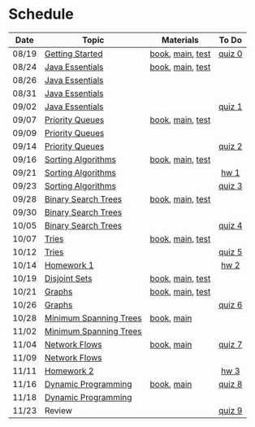 # Schedule

| Date | Topic | Materials | To Do |
|:---:|---|---|:---:|
|08/19| [Getting Started](https://emory.zoom.us/rec/share/3NdrH4He5D5OHInCzFPcAocZD5TPeaa81XcY-acOzUnhn2hLi4-a5rCElFMxd2zY) | [book](https://emory.gitbook.io/dsa-java/getting-started), [main](../src/main/java/edu/emory/cs/utils), [test](../src/test/java/edu/emory/cs/utils) | [quiz 0](https://canvas.emory.edu/courses/76034/assignments/345083) |
|08/24| [Java Essentials](https://emory.zoom.us/rec/share/7JFFC4n55EdIZLOS9ALzHaIcGI_deaa81CVN_6IEzBkLLrTHjm2qeypF3o5GGb2p) | [book](https://emory.gitbook.io/dsa-java/java-essentials), [main](../src/main/java/edu/emory/cs/algebraic), [test](../src/test/java/edu/emory/cs/algebraic) | |
|08/26| [Java Essentials](https://emory.zoom.us/rec/share/--t2MZus7XhJZ43t0xD8ZaE5RJ7gX6a8hyFPrqYJzEq5EauMN41Byvc_tMZyFYKa) | | |
|08/31| [Java Essentials](https://emory.zoom.us/rec/share/tMMsAe3aqltIYpHz2BzfWYkHM4O_eaa8hHIarKZZnR5E8nIOfU61JnBMBh1CF-KF) | | |
|09/02| [Java Essentials](https://emory.zoom.us/rec/share/S--sbobV_7w8bWKcgJtwJ28-lCtmWW4vRuvvBly0cdY6QnNiGiCSW-3hAwHYZS_2.vG4rNR1Y1EEWvh5R) | | [quiz 1](https://canvas.emory.edu/courses/76034/assignments/346026) |
|09/07| [Priority Queues](https://emory.zoom.us/rec/share/DVMf6c2WU_n6w-AcBTaWjLpcNpp3x449S8KQz9ljwskniU8s4dudP2DzaWQlFCA.sKP1vlgXDjj5vK7C) | [book](https://emory.gitbook.io/dsa-java/priority-queues), [main](../src/main/java/edu/emory/cs/queue), [test](../src/test/java/edu/emory/cs/queue) | |
|09/09| [Priority Queues](https://emory.zoom.us/rec/share/Wm3gHZgt7QpFnsHZ0cj4yPUWA0eHcYyqmBabufO4sBnqnDIO4f01O0W9qDGMW7Q8.JSR5KwQUcJvJcP0y) | | |
|09/14| [Priority Queues](https://emory.zoom.us/rec/share/Z3X64yGo07pAHv975fMk6c4eASrfBHOJ1emsFENlojwiU5ELuL_4DKPX16_XbXdS.OoGgu61emBxUX3L3) | | [quiz 2](https://canvas.emory.edu/courses/76034/assignments/386413) |
|09/16| [Sorting Algorithms](https://emory.zoom.us/rec/share/x8s80Uevdgfd1dC3gu5eCYnRW2jc4vgl1x1KZnF6zgKOqd6kYd7iE_r2QNonLM0v.uQXg0ljURVJZVmN3) | [book](https://emory.gitbook.io/dsa-java/sorting-algorithms), [main](../src/main/java/edu/emory/cs/sort), [test](../src/test/java/edu/emory/cs/sort) | |
|09/21| [Sorting Algorithms](https://emory.zoom.us/rec/share/DFf08RCNdJkOPORmy3M4RcWzMFtvLfBq2BDMwJTiUS7J6P3RoOXU5WFtDc5JiLRQ.FG54Jx0hCHVcedPB) | | [hw 1](https://canvas.emory.edu/courses/76034/assignments/391370) |
|09/23| [Sorting Algorithms](https://emory.zoom.us/rec/share/uiXNhP026htrIjXBRBuLPYpjoVphL0TLVh5Ha76W_IpBbLciMnRaqOuMkuMqKWHX.x7UkAoHiy8FJxW4n) | | [quiz 3](https://canvas.emory.edu/courses/76034/assignments/392261) | 
|09/28| [Binary Search Trees](https://emory.zoom.us/rec/share/mhRyb-H31IQu3mMAZJFn8Ox9PFVC5u_iuCItYVGpMw8CkNMqbmEnfcYjok0SyKmO.zJjq3K3cTTQSLrY9) | [book](https://emory.gitbook.io/dsa-java/binary-search-trees), [main](../src/main/java/edu/emory/cs/tree), [test](../src/test/java/edu/emory/cs/tree)  | |
|09/30| [Binary Search Trees](https://emory.zoom.us/rec/share/MkwWbtIFV4r6KYI2hV8kUw5g643cwSefJl3FeIgtl137tJNVFSrN4JDZG3Pt19Qf.qyFGJAJ_gsBho6IX) | | |
|10/05| [Binary Search Trees](https://emory.zoom.us/rec/share/4BNd_dgh1rlRr0IoJ1buTgw14kHMM2CNmgxjd_44ZdsU7nlFGZ13G_N6GsIfQ4wq.n1zESZDTD3HIeFQQ) | | [quiz 4](https://canvas.emory.edu/courses/76034/assignments/396465) |
|10/07| [Tries](https://emory.zoom.us/rec/share/AR6PtqaiDN4hQfSYXwrbThtQdIR0Fd-A26VdwDlXJmRCNmt-8jKO_nZ5GgjH6Gw.__gUSUYvMThYDZ88) | [book](https://emory.gitbook.io/dsa-java/tries), [main](../src/main/java/edu/emory/cs/trie), [test](../src/test/java/edu/emory/cs/trie) | |
|10/12| [Tries](https://emory.zoom.us/rec/share/Bnz7t774imZCdpwRfZDeQ9l4VKZ1NeZZRmCHb8-nTWQ4z9N8yIL5l86MBVQXNWBg.F9khycWvYUyItPE1) | | [quiz 5](https://canvas.emory.edu/courses/76034/assignments/399575) |
|10/14| [Homework 1](https://emory.zoom.us/rec/share/Otk202-ZPGS5n8M-5evp5iUeasYWl4_6P9Fe3PFN1S97l2Uzh8cvPD7MguLqFkBI.GK7kqLF_5HHyQSSt) | | [hw 2](https://emory.gitbook.io/dsa-java/tries/homework) |
|10/19| [Disjoint Sets](https://emory.zoom.us/rec/share/DETYfhEuw8UOXM7-m1V-lT5PYsBRAyR0ex3mZ2lYKl-P8hHsX7-y5FVmJkS_9tRv.Ck5FrEMkLLSGD_Zx) | [book](https://emory.gitbook.io/dsa-java/disjoint-sets), [main](../src/main/java/edu/emory/cs/set), [test](../src/test/java/edu/emory/cs/set) | |
|10/21| [Graphs](https://emory.zoom.us/rec/share/ZaZ004n_WlTmCGj-Sq0TK-f0Jr2IUAC8vKSDRS6ivcmWWY1EA3vU1ItE5rBCmfHr.lLsMxAy9Z7SB13hY) | [book](https://emory.gitbook.io/dsa-java/graphs), [main](../src/main/java/edu/emory/cs/graph), [test](../src/test/java/edu/emory/cs/graph) |  |
|10/26| [Graphs](https://emory.zoom.us/rec/share/bVzolXB5jeui-Zrk9qWuw9k4aIuQxC5Oh1eS_I2puAPvR9pSPGHFZ-xqIzjbDZLn.MwIa6daltyBEPWCY) |  | [quiz 6](https://canvas.emory.edu/courses/76034/assignments/403938) |
|10/28| [Minimum Spanning Trees](https://emory.zoom.us/rec/share/RxmwTrgVWVSj6pC7oCp3sUCS7gs2a4SCIk3iSY1px_VJIzRPbySy9ZLKSDYRHSbD.8Xk7igj7w2gU6YCF) | [book](https://emory.gitbook.io/dsa-java/minimum-spanning-trees), [main](../src/main/java/edu/emory/cs/graph/span) | |
|11/02| [Minimum Spanning Trees](https://emory.zoom.us/rec/share/XwA9aj5cZC-889M8TW3EbiceBaU-a2GPKLYNoAxscP5hGJ5Qw4DMnNIUyioWHhoa.MTi-l4idfEnJ5YP7) | | |
|11/04| [Network Flows](https://emory.zoom.us/rec/share/wr0YuPZB43JqbognWbYg5WvpVcpzgFzy3ypyXE-CfR8cfOohuA5OBo9L9jj6XPsF.Zz1qWjCOXwojWWmb) | [book](https://emory.gitbook.io/dsa-java/network-flows), [main](../src/main/java/edu/emory/cs/graph/flow) | [quiz 7](https://canvas.emory.edu/courses/76034/assignments/407840) |
|11/09| [Network Flows]() | | |
|11/11| [Homework 2]() | | [hw 3]() | 
|11/16| [Dynamic Programming]() | [book](https://emory.gitbook.io/dsa-java/dynamic-programming), [main](../src/main/java/edu/emory/cs/dynamic) | [quiz 8]() |
|11/18| [Dynamic Programming]() | | |
|11/23| Review | | [quiz 9]() |

<!--  -->
<!-- [Shortest Path Algorithms]() | [md](), [pdf](shortest_path_algorithms.pdf), [main](../src/main/java/edu/emory/cs/graph/path/) | [quiz 8](quiz0.md#quiz-8) | -->
<!-- [Binary Search Trees]() | [md](binary_search_trees.md), [pdf](binary_search_trees.pdf), [main](../src/main/java/edu/emory/cs/tree/) | |  -->
<!-- [Homework 3]() |  | [hw 4]() | -->

